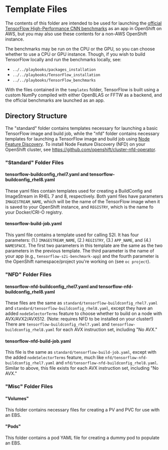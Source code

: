 # Template Files

The contents of this folder are intended to be used for launching the [official TensorFlow High-Performance CNN benchmarks](https://github.com/tensorflow/benchmarks) as an app in OpenShift on AWS, but you may also use these contents for a non-AWS OpenShift instance.

The benchmarks may be run on the CPU or the GPU, so you can choose whether to use a CPU or GPU instance. Though, if you wish to build TensorFlow locally and run the benchmarks locally, see:

  - `../../playbooks/packages_installation`
  - `../../playbooks/TensorFlow_installation`
  - `../../playbooks/TensorFlow_benchmarks`

With the files contained in the `templates` folder, TensorFlow is built using a custom NumPy compiled with either OpenBLAS or FFTW as a backend, and the official benchmarks are launched as an app.

## Directory Structure

The "standard" folder contains templates necessary for launching a basic TensorFlow image and build job, while the "nfd" folder contains necessary templates for launching a TensorFlow image and build job using [Node Feature Discovery](https://github.com/kubernetes-sigs/node-feature-discovery). To install Node Feature Discovery (NFD) on your OpenShift cluster, see https://github.com/openshift/cluster-nfd-operator.

### "Standard" Folder Files

#### tensorflow-buildconfig\_rhel7.yaml and tensorflow-buildconfig\_rhel8.yaml

These yaml files contain templates used for creating a BuildConfig and ImageStream in RHEL 7 and 8, respectively. Both yaml files have parameters `IMAGESTREAM_NAME`, which will be the name of the TensorFlow image when it is saved to your OpenShift instance, and `REGISTRY`, which is the name fo your Docker/CRI-O registry.

#### tensorflow-build-job.yaml

This yaml file contains a template used for calling S2I. It has four parameters: (1.) `IMAGESTREAM_NAME`, (2.) `REGISTRY`, (3.) `APP_NAME`, and (4.) `NAMESPACE`. The first two parameters in this template are the same as the two parameters in the previous template. The third parameter is the name of your app (e.g., `tensorflow-s2i-benchmark-app`) and the fourth parameter is the OpenShift namespace/project you're working on (see `oc project`).

### "NFD" Folder Files

#### tensorflow-nfd-buildconfig\_rhel7.yaml and tensorflow-nfd-buildconfig\_rhel8.yaml

These files are the same as `standard/tensorflow-buildconfig_rhel7.yaml` and `standard/tensorflow-buildconfig_rhel8.yaml`, except they have an added `nodeSelectorTerms` feature to choose whether to build on a node with AVX/AVX2/AVX512. (Note: requires NFD to be installed on your cluster!) There are `tensorflow-buildconfig_rhel7.yaml` and `tensorflow-buildconfig_rhel8.yaml` for each AVX instruction set, including "No AVX."


#### tensorflow-nfd-build-job.yaml

This file is the same as `standard/tensorflow-build-job.yaml`, except with the added `nodeSelectorTerms` feature, much like `nfd/tensorflow-nfd-buildconfig_rhel7.yaml` and `nfd/tensorflow-nfd-buildconfig_rhel8.yaml`. Similar to above, this file exists for each AVX instruction set, including "No AVX."

### "Misc" Folder Files

#### "Volumes"

This folder contains necessary files for creating a PV and PVC for use with an EBS.

#### "Pods"

This folder contains a pod YAML file for creating a dummy pod to populate an EBS.
